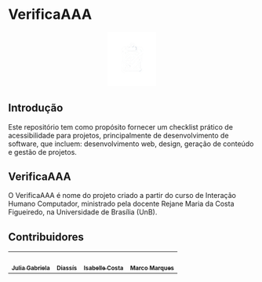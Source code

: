 # VerificaAAA

<div align="center">
<img src="docs/imagens/logo-verificaaa.png" alt="Logo de prancheta com checklist" style="width: 100px">
</div>


## Introdução

Este repositório tem como propósito fornecer um checklist prático de acessibilidade para projetos, principalmente de desenvolvimento de software, que incluem: desenvolvimento web, design, geração de conteúdo e gestão de projetos. 

## VerificaAAA

O VerificaAAA é nome do projeto criado a partir do curso de Interação Humano Computador, ministrado pela docente Rejane Maria da Costa Figueiredo, na Universidade de Brasília (UnB). 

## Contribuidores

<table>
  <tr>
    <td align="center"><a href="https://github.com/JuliaGabP"><img style="border-radius: 50%;" src="https://github.com/JuliaGabP.png" width="100px;" alt=""/><br /><sub><b>Julia Gabriela</b></sub></a><br />
    <td align="center"><a href="https://github.com/Diaxiz"><img style="border-radius: 50%;" src="https://github.com/Diaxiz.png" width="100px;" alt=""/><br /><sub><b>Diassís</b></sub></a><br />   
    <td align="center"><a href="https://github.com/isacostaf"><img style="border-radius: 50%;" src="https://github.com/isacostaf.png" width="100px;" alt=""/><br /><sub><b>Isabelle Costa</b></sub></a><br />   
    <td align="center"><a href="https://github.com/marcomarquesdc "><img style="border-radius: 50%;" src="https://github.com/marcomarquesdc.png" width="100px;" alt=""/><br /><sub><b>Marco Marques</b></sub></a><br />
  </tr>
</table>
